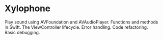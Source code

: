 # Xylophone


Play sound using AVFoundation and AVAudioPlayer.
Functions and methods in Swift.
The ViewController lifecycle.
Error handling.
Code refactoring.
Basic debugging.

